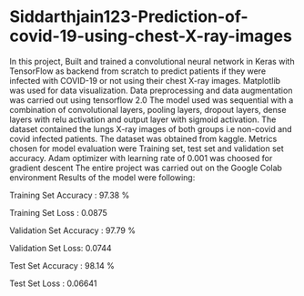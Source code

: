 # Siddarthjain123-Prediction-of-covid-19-using-chest-X-ray-images

In this project, Built and trained a convolutional neural network in Keras with TensorFlow as backend from scratch to predict patients if they were infected with COVID-19 or not using their chest X-ray images. Matplotlib was used for data visualization. Data preprocessing and data augmentation was carried out using tensorflow 2.0 The model used was sequential with a combination of convolutional layers, pooling layers, dropout layers, dense layers with relu activation and output layer with sigmoid activation. The dataset contained the lungs X-ray images of both groups i.e non-covid and covid infected patients. The dataset was obtained from kaggle. Metrics chosen for model evaluation were Training set, test set and validation set accuracy. Adam optimizer with learning rate of 0.001 was choosed for gradient descent The entire project was carried out on the Google Colab environment Results of the model were following:

Training Set Accuracy : 97.38 %

Training Set Loss : 0.0875

Validation Set Accuracy : 97.79 %

Validation Set Loss: 0.0744

Test Set Accuracy : 98.14 %

Test Set Loss : 0.06641
